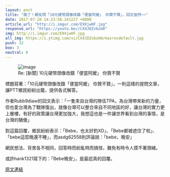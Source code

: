 ```yaml
---
layout: post
title: "瘋了！網友問「10元硬幣頭像改鑄「便當阿嬤」 你贊不贊」，回文居然⋯⋯"
date: 2017-07-28 14:23:58.241227 +0800
article_url: "http://i.imgur.com/E9XjwHF.jpg"
response_url: "https://youtu.be//CX4JDZvbzm0"
img: http://i.imgur.com/E9XjwHF.jpg
all_img: https://i.ytimg.com/vi/CX4JDZvbzm0/maxresdefault.jpg
push: 32
boo: 3
neutral: 8
---
```


<figure>
<img src="http://i.imgur.com/E9XjwHF.jpg" alt="image">
<figcaption>
Re: [新聞] 10元硬幣頭像改鑄「便當阿嬤」 你贊不贊
</figcaption>
</figure>



標題寫著：「10元硬幣頭像改鑄「便當阿嬤」 你贊不贊」，一則這樣的提問文章，讓PTT鄉民紛紛出籠，提供各式解答。

作者Rubb9diaw的回文表示：「一隻來自台灣的隊伍TPA，為台灣帶來新的力量，但也愛台灣為了戰隊復出，就像台灣可以整合來自不同地區的好，讓台灣的實力更上層樓，有好的政策讓台灣更加強大，我想這也是一件讓世界看到台灣的事情，是台灣的驕傲」

對這篇回覆，鄉民紛紛表示：「Bebe，也太好釣XD」、「Bebe都被遮住了啦」、「bebe這麼晚還不睡」，而asdg62558則評論說：「bebe，晚安」

網民想法、背景各不相同，回答時而紛亂時而搞怪，難免有時令人摸不著頭緒。

或許hank1321寫下的：「Bebe晚安」，是最認真的回覆。

<a href = "https://www.ptt.cc/bbs/Gossiping/M.1501179640.A.92F.html">原文連結</a>

